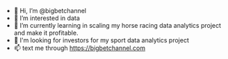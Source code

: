 - 👋 Hi, I’m @bigbetchannel
- 👀 I’m interested in data
- 🌱 I’m currently learning in scaling my horse racing data analytics project and make it profitable.
- 💞️ I'm looking for investors for my sport data analytics project
- 📫 text me through https://bigbetchannel.com

<!---
bigbetchannel/bigbetchannel is a ✨ special ✨ repository because its `README.md` (this file) appears on your GitHub profile.
You can click the Preview link to take a look at your changes.
--->
